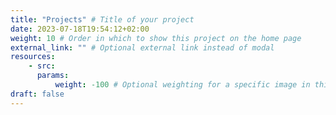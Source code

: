 ```yaml
---
title: "Projects" # Title of your project
date: 2023-07-18T19:54:12+02:00
weight: 10 # Order in which to show this project on the home page
external_link: "" # Optional external link instead of modal
resources:
    - src: 
      params:
          weight: -100 # Optional weighting for a specific image in this project folder
draft: false
---
```

